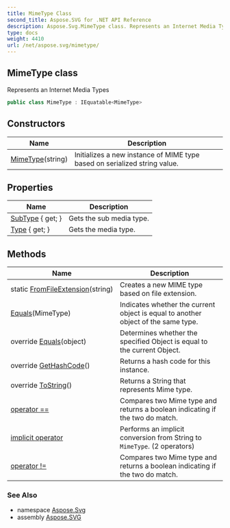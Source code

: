 ```yaml
---
title: MimeType Class
second_title: Aspose.SVG for .NET API Reference
description: Aspose.Svg.MimeType class. Represents an Internet Media Types
type: docs
weight: 4410
url: /net/aspose.svg/mimetype/
---
```

## MimeType class

Represents an Internet Media Types

```csharp
public class MimeType : IEquatable<MimeType>
```

## Constructors

| Name | Description |
| --- | --- |
| [MimeType](mimetype/)(string) | Initializes a new instance of MIME type based on serialized string value. |

## Properties

| Name | Description |
| --- | --- |
| [SubType](../../aspose.svg/mimetype/subtype/) { get; } | Gets the sub media type. |
| [Type](../../aspose.svg/mimetype/type/) { get; } | Gets the media type. |

## Methods

| Name | Description |
| --- | --- |
| static [FromFileExtension](../../aspose.svg/mimetype/fromfileextension/)(string) | Creates a new MIME type based on file extension. |
| [Equals](../../aspose.svg/mimetype/equals/#equals)(MimeType) | Indicates whether the current object is equal to another object of the same type. |
| override [Equals](../../aspose.svg/mimetype/equals/#equals_1)(object) | Determines whether the specified Object is equal to the current Object. |
| override [GetHashCode](../../aspose.svg/mimetype/gethashcode/)() | Returns a hash code for this instance. |
| override [ToString](../../aspose.svg/mimetype/tostring/)() | Returns a String that represents Mime type. |
| [operator ==](../../aspose.svg/mimetype/op_equality/) | Compares two Mime type and returns a boolean indicating if the two do match. |
| [implicit operator](../../aspose.svg/mimetype/op_implicit/#op_implicit) | Performs an implicit conversion from String to `MimeType`. (2 operators) |
| [operator !=](../../aspose.svg/mimetype/op_inequality/) | Compares two Mime type and returns a boolean indicating if the two do match. |

### See Also

* namespace [Aspose.Svg](../../aspose.svg/)
* assembly [Aspose.SVG](../../)
